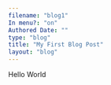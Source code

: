 ```yaml
---
filename: "blog1"
In menu?: "on"
Authored Date: ""
type: "blog"
title: "My First Blog Post"
layout: "blog"
---
```


Hello World